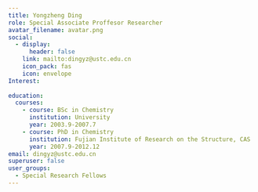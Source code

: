 ```yaml
---
title: Yongzheng Ding
role: Special Associate Proffesor Researcher
avatar_filename: avatar.png
social: 
  - display:
      header: false
    link: mailto:dingyz@ustc.edu.cn
    icon_pack: fas
    icon: envelope
Interest:
  
education:
  courses:
    - course: BSc in Chemistry
      institution: University
      year: 2003.9-2007.7
    - course: PhD in Chemistry
      institution: Fujian Institute of Research on the Structure, CAS
      year: 2007.9-2012.12
email: dingyz@ustc.edu.cn
superuser: false
user_groups:
  - Special Research Fellows
---
```


